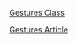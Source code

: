 [Gestures Class](https://docs.nativescript.org/api-reference/modules/_ui_gestures_.html)

[Gestures Article](https://docs.nativescript.org/angular/ui/gestures.html)